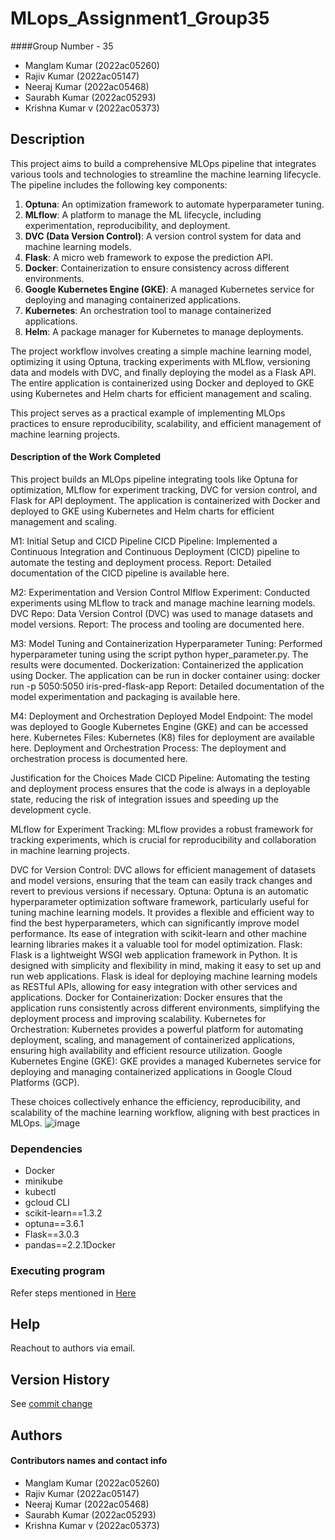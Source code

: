 # MLops_Assignment1_Group35

####Group Number - 35

* Manglam Kumar (2022ac05260)
* Rajiv Kumar (2022ac05147)
* Neeraj Kumar (2022ac05468)
* Saurabh Kumar (2022ac05293)
* Krishna Kumar v (2022ac05373)

## Description

This project aims to build a comprehensive MLOps pipeline that integrates various tools and technologies to streamline the machine learning lifecycle. The pipeline includes the following key components:

1. **Optuna**: An optimization framework to automate hyperparameter tuning.
2. **MLflow**: A platform to manage the ML lifecycle, including experimentation, reproducibility, and deployment.
3. **DVC (Data Version Control)**: A version control system for data and machine learning models.
4. **Flask**: A micro web framework to expose the prediction API.
5. **Docker**: Containerization to ensure consistency across different environments.
6. **Google Kubernetes Engine (GKE)**: A managed Kubernetes service for deploying and managing containerized applications.
7. **Kubernetes**: An orchestration tool to manage containerized applications.
8. **Helm**: A package manager for Kubernetes to manage deployments.

The project workflow involves creating a simple machine learning model, optimizing it using Optuna, tracking experiments with MLflow, versioning data and models with DVC, and finally deploying the model as a Flask API. The entire application is containerized using Docker and deployed to GKE using Kubernetes and Helm charts for efficient management and scaling.

This project serves as a practical example of implementing MLOps practices to ensure reproducibility, scalability, and efficient management of machine learning projects.


#### Description of the Work Completed

This project builds an MLOps pipeline integrating tools like Optuna for optimization, MLflow for experiment tracking, DVC for version control, and Flask for API deployment. The application is containerized with Docker and deployed to GKE using Kubernetes and Helm charts for efficient management and scaling.

M1: Initial Setup and CICD Pipeline
CICD Pipeline: Implemented a Continuous Integration and Continuous Deployment (CICD) pipeline to automate the testing and deployment process.
Report: Detailed documentation of the CICD pipeline is available here.

M2: Experimentation and Version Control
Mlflow Experiment: Conducted experiments using MLflow to track and manage machine learning models.
DVC Repo: Data Version Control (DVC) was used to manage datasets and model versions.
Report: The process and tooling are documented here.

M3: Model Tuning and Containerization
Hyperparameter Tuning: Performed hyperparameter tuning using the script python hyper_parameter.py. The results were documented.
Dockerization: Containerized the application using Docker. The application can be run in docker container using: docker run -p 5050:5050 iris-pred-flask-app
Report: Detailed documentation of the model experimentation and packaging is available here.

M4: Deployment and Orchestration
Deployed Model Endpoint: The model was deployed to Google Kubernetes Engine (GKE) and can be accessed here.
Kubernetes Files: Kubernetes (K8) files for deployment are available here.
Deployment and Orchestration Process: The deployment and orchestration process is documented here.

Justification for the Choices Made
CICD Pipeline: Automating the testing and deployment process ensures that the code is always in a deployable state, reducing the risk of integration issues and speeding up the development cycle.

MLflow for Experiment Tracking: MLflow provides a robust framework for tracking experiments, which is crucial for reproducibility and collaboration in machine learning projects.

DVC for Version Control: DVC allows for efficient management of datasets and model versions, ensuring that the team can easily track changes and revert to previous versions if necessary.
Optuna: Optuna is an automatic hyperparameter optimization software framework, particularly useful for tuning machine learning models. It provides a flexible and efficient way to find the best hyperparameters, which can significantly improve model performance. Its ease of integration with scikit-learn and other machine learning libraries makes it a valuable tool for model optimization.
Flask: Flask is a lightweight WSGI web application framework in Python. It is designed with simplicity and flexibility in mind, making it easy to set up and run web applications. Flask is ideal for deploying machine learning models as RESTful APIs, allowing for easy integration with other services and applications.
Docker for Containerization: Docker ensures that the application runs consistently across different environments, simplifying the deployment process and improving scalability.
Kubernetes for Orchestration: Kubernetes provides a powerful platform for automating deployment, scaling, and management of containerized applications, ensuring high availability and efficient resource utilization.
Google Kubernetes Engine (GKE): GKE provides a managed Kubernetes service for deploying and managing containerized applications in Google Cloud Platforms (GCP).

These choices collectively enhance the efficiency, reproducibility, and scalability of the machine learning workflow, aligning with best practices in MLOps.
![image](https://github.com/user-attachments/assets/3215cddf-c6e3-486a-b007-f2835898ae4a)


### Dependencies
* Docker
* minikube
* kubectl
* gcloud CLI
* scikit-learn==1.3.2
* optuna==3.6.1
* Flask==3.0.3
* pandas==2.2.1Docker


### Executing program
Refer steps mentioned in [Here](https://github.com/Rajiv-mar121/ML-Ops_Group35/blob/main/M4/M4-Deliverables-report.pdf)

## Help
Reachout to authors via email.

## Version History

See [commit change](https://github.com/Rajiv-mar121/ML-Ops_Group35/commits/main/)

## Authors

#### Contributors names and contact info

* Manglam Kumar (2022ac05260)
* Rajiv Kumar (2022ac05147)
* Neeraj Kumar (2022ac05468)
* Saurabh Kumar (2022ac05293)
* Krishna Kumar v (2022ac05373)
